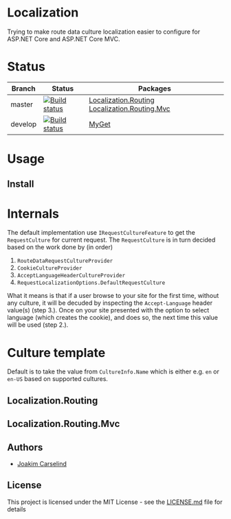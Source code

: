 # Localization
Trying to make route data culture localization easier to configure for ASP.NET Core and ASP.NET Core MVC.

# Status
| Branch | Status | Packages |
|--------|--------|-------|
| master | [![Build status](https://ci.appveyor.com/api/projects/status/ewg0xss3l681ram3?svg=true)](https://ci.appveyor.com/project/curemedia/localization) | [Localization.Routing](https://www.nuget.org/packages/Cure.AspNetCore.Localization.Routing/) [Localization.Routing.Mvc](https://www.nuget.org/packages/Cure.AspNetCore.Localization.Routing.Mvc/) |
| develop | [![Build status](https://ci.appveyor.com/api/projects/status/ewg0xss3l681ram3/branch/develop?svg=true)](https://ci.appveyor.com/project/curemedia/localization/branch/develop) | [MyGet](https://www.myget.org/feed/Packages/curemedia-ci) |


# Usage

## Install


# Internals
The default implementation use `IRequestCultureFeature` to get the `RequestCulture` for current request. The `RequestCulture` is in turn decided based on the work done by (in order)
1. `RouteDataRequestCultureProvider`
2. `CookieCultureProvider`
3. `AcceptLanguageHeaderCultureProvider`
4. `RequestLocalizationOptions.DefaultRequestCulture`

What it means is that if a user browse to your site for the first time, without any culture, it will be decuded by inspecting the `Accept-Language` header value(s) (step 3.). Once on your site presented with the option to select language (which creates the cookie), and does so, the next time this value will be used (step 2.).

# Culture template
Default is to take the value from `CultureInfo.Name` which is either e.g. `en` or `en-US` based on supported cultures.

## Localization.Routing

## Localization.Routing.Mvc

## Authors

* [Joakim Carselind](https://github.com/joacar)


## License

This project is licensed under the MIT License - see the [LICENSE.md](LICENSE.md) file for details
